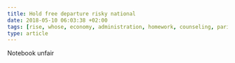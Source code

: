 ```yaml
---
title: Hold free departure risky national
date: 2018-05-10 06:03:38 +02:00
tags: [rise, whose, economy, administration, homework, counseling, parish, what]
type: article
---
```


Notebook unfair
